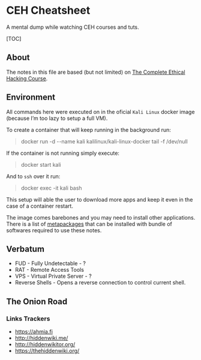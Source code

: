 # CEH Cheatsheet

A mental dump while watching CEH courses and tuts.

[TOC]

## About

The notes in this file are based (but not limited) on  [The Complete Ethical Hacking Course](https://www.udemy.com/penetration-testing/).

## Environment

All commands here were executed on in the oficial `Kali Linux` docker image (because I’m too lazy to setup a full VM).

To create a container that will keep running in the background run:

> docker run -d --name kali kalilinux/kali-linux-docker tail -f /dev/null

If the container is not running simply execute:

> docker start kali

And to `ssh` over it run:

> docker exec -it kali bash

This setup will able the user to download more apps and keep it even in the case of a container restart.

The image comes barebones and you may need to install other applications. There is a list of [metapackages](https://www.kali.org/news/kali-linux-metapackages) that can be installed with bundle of softwares required to use these notes.

## Verbatum

* FUD - Fully Undetectable - ?
* RAT - Remote Access Tools
* VPS - Virtual Private Server - ?
* Reverse Shells - Opens a reverse connection to control current shell.

## The Onion Road

### Links Trackers

* https://ahmia.fi
* http://hiddenwiki.me/
* http://hiddenwikitor.org/
* https://thehiddenwiki.org/

